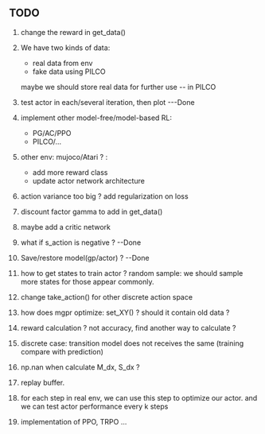 ## TODO

1. change the reward in get_data()
2. We have two kinds of data: 
    - real data from env
    - fake data using PILCO
    
    maybe we should store real data for further use -- in PILCO
    
3. test actor in each/several iteration, then plot ---Done
4. implement other model-free/model-based RL:
    - PG/AC/PPO
    - PILCO/...

5. other env: mujoco/Atari ? :
    - add more reward class
    - update actor network architecture
    
6. action variance too big ? add regularization on loss

7. discount factor gamma to add in get_data()

8. maybe add a critic network

9. what if s_action is negative ?  --Done

10. Save/restore model(gp/actor) ? --Done

11. how to get states to train actor ? random sample: we should sample more states for those appear commonly.

12. change take_action() for other discrete action space

13. how does mgpr optimize: set_XY() ? should it contain old data ?

14. reward calculation ? not accuracy, find another way to calculate ?

15. discrete case: transition model does not receives the same (training compare with prediction)

16. np.nan when calculate M_dx, S_dx ?

17. replay buffer. 

18. for each step in real env, we can use this step to optimize our actor. and we can test actor performance every k steps

19. implementation of PPO, TRPO ... 
